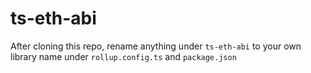 # ts-eth-abi

After cloning this repo, rename anything under `ts-eth-abi` to your own library name under `rollup.config.ts` and `package.json`

